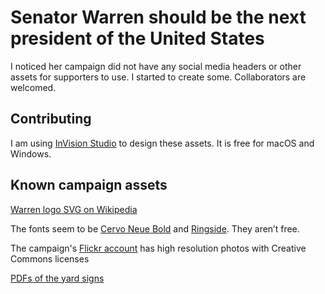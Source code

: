 # Senator Warren should be the next president of the United States

I noticed her campaign did not have any social media headers or other assets for supporters to use. I started to create some. Collaborators are welcomed.

## Contributing

I am using [InVision Studio](https://www.invisionapp.com/studio) to design these assets. It is free for macOS and Windows.

## Known campaign assets

[Warren logo SVG on Wikipedia](https://en.wikipedia.org/wiki/Elizabeth_Warren_2020_presidential_campaign#/media/File:Elizabeth_Warren_2020_presidential_campaign_logo.svg)

The fonts seem to be [Cervo Neue Bold](https://www.myfonts.com/fonts/blazej-ostoja-lniski/cervo-neue/bold/) and [Ringside](https://www.typography.com/fonts/ringside/styles/ringsidecompressedcondensed). They aren’t free.

The campaign's [Flickr account](https://www.flickr.com/photos/elizabethwarren/) has high resolution photos with Creative Commons licenses

[PDFs of the yard signs](https://elizabethwarren.com/signs)